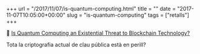 +++
url = "/2017/11/07/is-quantum-computing.html"
title = ""
date = "2017-11-07T10:05:00+00:00"
slug = "is-quantum-computing"
tags = ["retalls"]
+++

📎 [Is Quantum Computing an Existential Threat to Blockchain Technology?](https://singularityhub.com/2017/11/05/is-quantum-computing-an-existential-threat-to-blockchain-technology/)

Tota la criptografia actual de clau pública està en perill?

